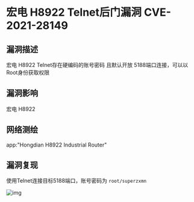 # 宏电 H8922 Telnet后门漏洞 CVE-2021-28149

## 漏洞描述

宏电 H8922 Telnet存在硬编码的账号密码 且默认开放 5188端口连接，可以以Root身份获取权限

## 漏洞影响

<a-checkbox checked>宏电 H8922</a-checkbox></br>

## 网络测绘

<a-checkbox checked>app:"Hongdian H8922 Industrial Router"</a-checkbox></br>

## 漏洞复现

使用Telnet连接目标5188端口，账号密码为 `root/superzxmn`



![img](/assets/PeiQi-Wiki/img/hd-1.png)